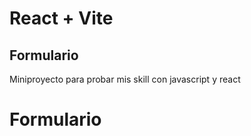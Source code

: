 # React + Vite

## Formulario

Miniproyecto para probar mis skill con javascript y react
# Formulario
